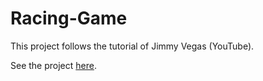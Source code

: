 # Racing-Game
This project follows the tutorial of Jimmy Vegas (YouTube).

See the project [here](https://www.youtube.com/watch?v=ehDRTdRGd1w).
